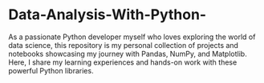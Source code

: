 # Data-Analysis-With-Python-
As a passionate Python developer myself who loves  exploring the world of data science, this repository is my personal collection of projects and notebooks showcasing my journey with Pandas, NumPy, and Matplotlib. Here, I share my learning experiences and hands-on work with these powerful Python libraries.
